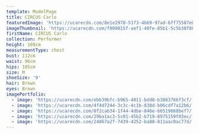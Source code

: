 ```yaml
---
template: ModelPage
title: CIRCUS Carlo
featuredImage: 'https://ucarecdn.com/8e1e2970-51f3-4bb9-97ad-6ff75587e023/'
imageThumbnail: 'https://ucarecdn.com/f009015f-aef1-40fe-85b1-5c5b38f88e65/'
firstName: CIRCUS Carlo
collection: Performer
height: 169cm
measurementType: chest
bust: 112cm
waist: 96cm
hips: 105cm
size: M
shoeSize: '9'
hair: Brown
eyes: Brown
imagePortfolio:
  - image: 'https://ucarecdn.com/ebb39bfc-b965-4011-bdd8-b3083766f3cf/'
  - image: 'https://ucarecdn.com/4f4d7244-3c3c-4c1b-838d-b06cdf7a12b6/'
  - image: 'https://ucarecdn.com/0f2cab34-1f44-4dbe-846e-66519668bef7/'
  - image: 'https://ucarecdn.com/29ba1ac3-5c01-45b2-b719-8975159f03ec/'
  - image: 'https://ucarecdn.com/24867a2f-7439-4252-ba88-811aac0ac77d/'
---
```


